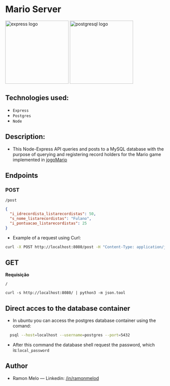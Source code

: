 # Mario Server

<div>
<img src="https://user-images.githubusercontent.com/25181517/183859966-a3462d8d-1bc7-4880-b353-e2cbed900ed6.png" alt="express logo" width="200" height="auto">
<img src="https://user-images.githubusercontent.com/25181517/117208740-bfb78400-adf5-11eb-97bb-09072b6bedfc.png" alt="postgresql logo" width="200" height="auto">

## Technologies used:

- `Express`
- `Postgres`
- `Node`

## Description:

- This Node-Express API queries and posts to a MySQL database with the purpose of querying and registering record holders for the Mario game implemented in [jogoMario](https://github.com/Ramonmelod/supermario/tree/main)

## Endpoints

### POST

`/post`

```json
{
  "i_idrecordista_listarecordistas": 50,
  "s_nome_listarecordistas": "Fulano",
  "i_pontuacao_listarecordistas": 25
}
```

- Example of a request using Curl:

```sh
curl -X POST http://localhost:8080/post -H "Content-Type: application/json" -H "Referer: https://ramonmelo.com.br/" -d '{"nome": "Fulano", "pontuacao": 42}'
```

## GET

**Requisição**

`/`

```
curl -s http://localhost:8080/ | python3 -m json.tool

```

## Direct acces to the database container

- In ubuntu you can access the postgres database container using the comand:

```sh
  psql --host=localhost --username=postgres --port=5432

```

- After this command the database shell request the password, which is:`local_password`

## Author

- Ramon Melo — Linkedin: [/in/ramonmelod](https://www.linkedin.com/in/ramonmelod/)
